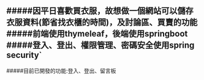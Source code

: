 #####因平日喜歡買衣服，故想做一個網站可以儲存衣服資料(節省找衣櫃的時間)，及討論區、買賣的功能
#####前端使用thymeleaf，後端使用springboot
#####登入、登出、權限管理、密碼安全使用spring security`
---------------------------------------------------------------------------------------
#####目前已開發的功能:登入、登出、留言板
